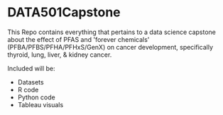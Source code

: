 # DATA501Capstone

This Repo contains everything that pertains to a data science capstone about the effect of PFAS and 'forever chemicals' (PFBA/PFBS/PFHA/PFHxS/GenX) on cancer development, specifically thyroid, lung, liver, & kidney cancer.

Included will be: 
- Datasets
- R code
- Python code
- Tableau visuals
